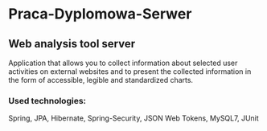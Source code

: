 # Praca-Dyplomowa-Serwer

## Web analysis tool server 

Application that allows you to collect information about selected user activities on external websites and to present the collected information in the form of accessible, legible and standardized charts. 

### Used technologies:
Spring,
JPA,
Hibernate,
Spring-Security,
JSON Web Tokens,
MySQL7,
JUnit
